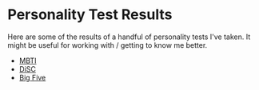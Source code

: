 # Personality Test Results

Here are some of the results of a handful of personality tests I've taken. It
might be useful for working with / getting to know me better.

* [MBTI](tests/mbti/README.md)
* [DiSC](tests/disc/README.md)
* [Big Five](tests/big_five/README.md)
